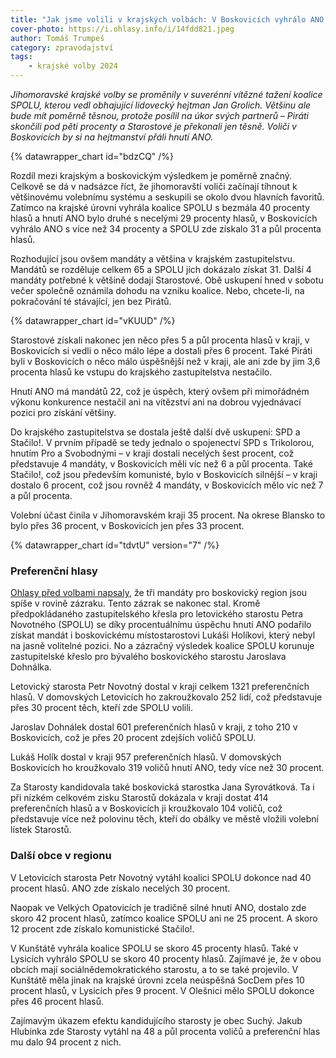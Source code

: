 ```yaml
---
title: "Jak jsme volili v krajských volbách: V Boskovicích vyhrálo ANO, vyšel i „zázračný“ regionální mandát"
cover-photo: https://i.ohlasy.info/i/14fdd821.jpeg
author: Tomáš Trumpeš
category: zpravodajství
tags:
    - krajské volby 2024
---
```


*Jihomoravské krajské volby se proměnily v suverénní vítězné tažení koalice SPOLU, kterou vedl obhajující lidovecký hejtman Jan Grolich. Většinu ale bude mít poměrně těsnou, protože posílil na úkor svých partnerů – Piráti skončili pod pěti procenty a Starostové je překonali jen těsně. Voliči v Boskovicích by si na hejtmanství přáli hnutí ANO.*

{% datawrapper_chart id="bdzCQ" /%}

Rozdíl mezi krajským a boskovickým výsledkem je poměrně značný. Celkově se dá v nadsázce říct, že jihomoravští voliči začínají tíhnout k většinovému volebnímu systému a seskupili se okolo dvou hlavních favoritů. Zatímco na krajské úrovni vyhrála koalice SPOLU s bezmála 40 procenty hlasů a hnutí ANO bylo druhé s necelými 29 procenty hlasů, v Boskovicích vyhrálo ANO s více než 34 procenty a SPOLU zde získalo 31 a půl procenta hlasů.

Rozhodující jsou ovšem mandáty a většina v krajském zastupitelstvu. Mandátů se rozděluje celkem 65 a SPOLU jich dokázalo získat 31\. Další 4 mandáty potřebné k většině dodají Starostové. Obě uskupení hned v sobotu večer společně oznámila dohodu na vzniku koalice. Nebo, chcete-li, na pokračování té stávající, jen bez Pirátů.

{% datawrapper_chart id="vKUUD" /%}

Starostové získali nakonec jen něco přes 5 a půl procenta hlasů v kraji, v Boskovicích si vedli o něco málo lépe a dostali přes 6 procent. Také Piráti byli v Boskovicích o něco málo úspěšnější než v kraji, ale ani zde by jim 3,6 procenta hlasů ke vstupu do krajského zastupitelstva nestačilo.

Hnutí ANO má mandátů 22, což je úspěch, který ovšem při mimořádném výkonu konkurence nestačil ani na vítězství ani na dobrou vyjednávací pozici pro získání většiny. 

Do krajského zastupitelstva se dostala ještě další dvě uskupení: SPD a Stačilo\!. V prvním případě se tedy jednalo o spojenectví SPD s Trikolorou, hnutím Pro a Svobodnými – v kraji dostali necelých šest procent, což představuje 4 mandáty, v Boskovicích měli víc než 6 a půl procenta. Také Stačilo\!, což jsou především komunisté, bylo v Boskovicích silnější – v kraji dostalo 6 procent, což jsou rovněž 4 mandáty, v Boskovicích mělo víc než 7 a půl procenta.

Volební účast činila v Jihomoravském kraji 35 procent. Na okrese Blansko to bylo přes 36 procent, v Boskovicích jen přes 33 procent.

{% datawrapper_chart id="tdvtU" version="7" /%}

### Preferenční hlasy

[Ohlasy před volbami napsaly](https://ohlasy.info/clanky/2024/09/volby.html), že tři mandáty pro boskovický region jsou spíše v rovině zázraku. Tento zázrak se nakonec stal. Kromě předpokládaného zastupitelského křesla pro letovického starostu Petra Novotného (SPOLU) se díky procentuálnímu úspěchu hnutí ANO podařilo získat mandát i boskovickému místostarostovi Lukáši Holíkovi, který nebyl na jasně volitelné pozici. No a zázračný výsledek koalice SPOLU korunuje zastupitelské křeslo pro bývalého boskovického starostu Jaroslava Dohnálka. 

Letovický starosta Petr Novotný dostal v kraji celkem 1321 preferenčních hlasů. V domovských Letovicích ho zakroužkovalo 252 lidí, což představuje přes 30 procent těch, kteří zde SPOLU volili.

Jaroslav Dohnálek dostal 601 preferenčních hlasů v kraji, z toho 210 v Boskovicích, což je přes 20 procent zdejších voličů SPOLU.

Lukáš Holík dostal v kraji 957 preferenčních hlasů. V domovských Boskovicích ho kroužkovalo 319 voličů hnutí ANO, tedy více než 30 procent.

Za Starosty kandidovala také boskovická starostka Jana Syrovátková. Ta i při nízkém celkovém zisku Starostů dokázala v kraji dostat 414 preferenčních hlasů a v Boskovicích ji kroužkovalo 104 voličů, což představuje více než polovinu těch, kteří do obálky ve městě vložili volební lístek Starostů.

### Další obce v regionu

V Letovicích starosta Petr Novotný vytáhl koalici SPOLU dokonce nad 40 procent hlasů. ANO zde získalo necelých 30 procent.

Naopak ve Velkých Opatovicích je tradičně silné hnutí ANO, dostalo zde skoro 42 procent hlasů, zatímco koalice SPOLU ani ne 25 procent. A skoro 12 procent zde získalo komunistické Stačilo\!.

V Kunštátě vyhrála koalice SPOLU se skoro 45 procenty hlasů. Také v Lysicích vyhrálo SPOLU se skoro 40 procenty hlasů. Zajímavé je, že v obou obcích mají sociálnědemokratického starostu, a to se také projevilo. V Kunštátě měla jinak na krajské úrovni zcela neúspěšná SocDem přes 10 procent hlasů, v Lysicích přes 9 procent. V Olešnici mělo SPOLU dokonce přes 46 procent hlasů.

Zajímavým úkazem efektu kandidujícího starosty je obec Suchý. Jakub Hlubinka zde Starosty vytáhl na 48 a půl procenta voličů a preferenční hlas mu dalo 94 procent z nich.